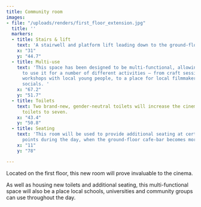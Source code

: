 ```yaml
---
title: Community room
images:
- file: "/uploads/renders/first_floor_extension.jpg"
  title: ''
  markers:
  - title: Stairs & lift
    text: 'A stairwell and platform lift leading down to the ground-floor cafe/bar. '
    x: "31"
    y: "44.7"
  - title: Multi-use
    text: 'This space has been designed to be multi-functional, allowing visitors
      to use it for a number of different activities – from craft sessions and educational
      workshops with local young people, to a place for local filmmaker meet-ups and
      socials. '
    x: "67.2"
    y: "51.7"
  - title: Toilets
    text: Two brand-new, gender-neutral toilets will increase the cinema’s overall
      toilets to seven.
    x: "43.4"
    y: "50.8"
  - title: Seating
    text: 'This room will be used to provide additional seating at certain busier
      points during the day, when the ground-floor cafe-bar becomes more full. '
    x: "11"
    y: "78"

---
```

Located on the first floor, this new room will prove invaluable to the cinema. 

As well as housing new toilets and additional seating, this multi-functional space will also be a place local schools, universities and community groups can use throughout the day.